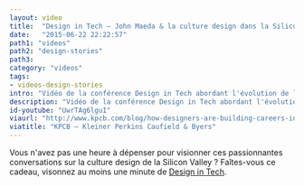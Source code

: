 ```yaml
---
layout: video
title:  "Design in Tech – John Maeda & la culture design dans la Silicon Valley"
date:   "2015-06-22 22:22:57"
path1: "videos"
path2: "design-stories"
path3:
category: "videos"
tags:
- videos-design-stories
intro: "Vidéo de la conférence Design in Tech abordant l'évolution de la place du design dans les startups et comment les designers peuvent orienter leur carrière. Un événement organisé par l'agence KPCB qui s'est récemment tenu dans les bureaux d'Uber à San Francisco."
description: "Vidéo de la conférence Design in Tech abordant l'évolution de la place du design dans les startups et comment les designers peuvent orienter leur carrière."
id-youtube: "UwrTAg6lguI"
viaurl: "http://www.kpcb.com/blog/how-designers-are-building-careers-in-silicon-valley"
viatitle: "KPCB – Kleiner Perkins Caufield & Byers"
---
```


Vous n'avez pas une heure à dépenser pour visionner ces passionnantes conversations sur la culture design de la Silicon Valley ? Faîtes-vous ce cadeau, visonnez au moins une minute de [Design in Tech](https://www.youtube.com/watch?v=VydEWfYPSzY).

